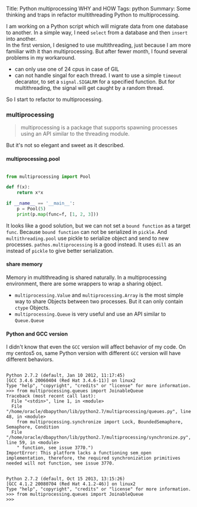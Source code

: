 Title: Python multiprocessing WHY and HOW
Tags: python
Summary: Some thinking and traps in refactor multithreading Python to multiprocessing.


I am working on a Python script which will migrate data from one database to another. In a simple way, I need `select` from a database and then `insert` into another.  
In the first version, I designed to use multithreading, just because I am more familiar with it than multiprocessing. But after fewer month, I found several problems in my workaround.  

- can only use one of 24 cpus in case of GIL
- can not handle singal for each thread. I want to use a simple `timeout` decarator, to set a `signal.SIGALRM` for a specified function. But for multithreading, the signal will get caught by a random thread.

So I start to refactor to multiprocessing.


### multiprocessing

> multiprocessing is a package that supports spawning processes using an API similar to the threading module. 

But it's not so elegant and sweet as it described.

#### multiprocessing.pool

```Python

from multiprocessing import Pool

def f(x):
    return x*x

if __name__ == '__main__':
    p = Pool(5)
    print(p.map(func=f, [1, 2, 3]))

```


It looks like a good solution, but we can not set a `bound function` as a target `func`. Because `bound function` can not be serialized in `pickle`. And `multithreading.pool` use pickle to serialize object and send to new processes.
`pathos.multiprocessing` is a good instead. It uses `dill` as an instead of `pickle` to give better serialization.

#### share memory

Memory in multithreading is shared naturally. In a multiprocessing environment, there are some wrappers to wrap a sharing object.

- `multiprocessing.Value` and `multiprocessing.Array` is the most simple way to share Objects between two processes. But it can only contain `ctype` Objects.
- `multiprocessing.Queue` is very useful and use an API similar to `Queue.Queue`


#### Python and GCC version

I didn't know that even the `GCC` version will affect behavior of my code. On my centos5 os, same Python version with different `GCC` version will have different behaviors.
```

Python 2.7.2 (default, Jan 10 2012, 11:17:45)
[GCC 3.4.6 20060404 (Red Hat 3.4.6-11)] on linux2
Type "help", "copyright", "credits" or "license" for more information.
>>> from multiprocessing.queues import JoinableQueue
Traceback (most recent call last):
  File "<stdin>", line 1, in <module>
  File "/home/oracle/dbapython/lib/python2.7/multiprocessing/queues.py", line 48, in <module>
    from multiprocessing.synchronize import Lock, BoundedSemaphore, Semaphore, Condition
  File "/home/oracle/dbapython/lib/python2.7/multiprocessing/synchronize.py", line 59, in <module>
    " function, see issue 3770.")
ImportError: This platform lacks a functioning sem_open implementation, therefore, the required synchronization primitives needed will not function, see issue 3770.


Python 2.7.2 (default, Oct 15 2013, 13:15:26)
[GCC 4.1.2 20080704 (Red Hat 4.1.2-46)] on linux2
Type "help", "copyright", "credits" or "license" for more information.
>>> from multiprocessing.queues import JoinableQueue
>>>
```
